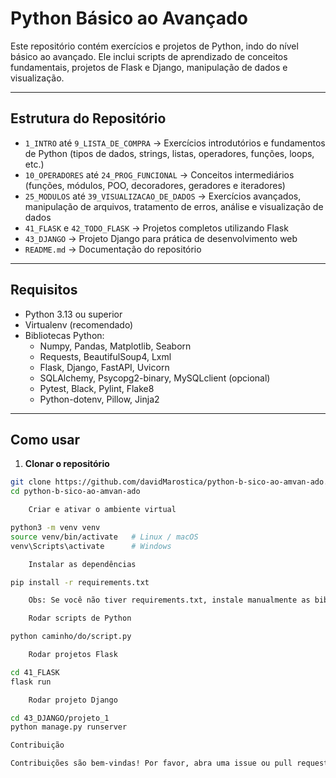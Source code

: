 # Python Básico ao Avançado

Este repositório contém exercícios e projetos de Python, indo do nível básico ao avançado. Ele inclui scripts de aprendizado de conceitos fundamentais, projetos de Flask e Django, manipulação de dados e visualização.

---

## Estrutura do Repositório

- `1_INTRO` até `9_LISTA_DE_COMPRA` → Exercícios introdutórios e fundamentos de Python (tipos de dados, strings, listas, operadores, funções, loops, etc.)
- `10_OPERADORES` até `24_PROG_FUNCIONAL` → Conceitos intermediários (funções, módulos, POO, decoradores, geradores e iteradores)
- `25_MODULOS` até `39_VISUALIZACAO_DE_DADOS` → Exercícios avançados, manipulação de arquivos, tratamento de erros, análise e visualização de dados
- `41_FLASK` e `42_TODO_FLASK` → Projetos completos utilizando Flask
- `43_DJANGO` → Projeto Django para prática de desenvolvimento web
- `README.md` → Documentação do repositório

---

## Requisitos

- Python 3.13 ou superior
- Virtualenv (recomendado)
- Bibliotecas Python:
  - Numpy, Pandas, Matplotlib, Seaborn
  - Requests, BeautifulSoup4, Lxml
  - Flask, Django, FastAPI, Uvicorn
  - SQLAlchemy, Psycopg2-binary, MySQLclient (opcional)
  - Pytest, Black, Pylint, Flake8
  - Python-dotenv, Pillow, Jinja2

---

## Como usar

1. **Clonar o repositório**

```bash
git clone https://github.com/davidMarostica/python-b-sico-ao-amvan-ado.git
cd python-b-sico-ao-amvan-ado

    Criar e ativar o ambiente virtual

python3 -m venv venv
source venv/bin/activate   # Linux / macOS
venv\Scripts\activate      # Windows

    Instalar as dependências

pip install -r requirements.txt

    Obs: Se você não tiver requirements.txt, instale manualmente as bibliotecas listadas na seção "Requisitos".

    Rodar scripts de Python

python caminho/do/script.py

    Rodar projetos Flask

cd 41_FLASK
flask run

    Rodar projeto Django

cd 43_DJANGO/projeto_1
python manage.py runserver

Contribuição

Contribuições são bem-vindas! Por favor, abra uma issue ou pull request para sugerir melhorias ou corrigir erros.